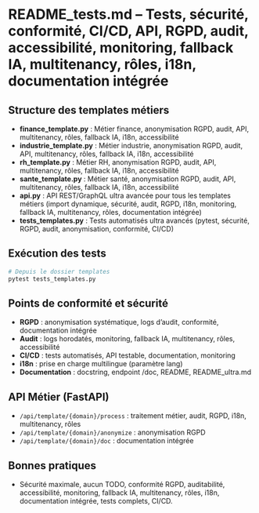 # README_tests.md – Tests, sécurité, conformité, CI/CD, API, RGPD, audit, accessibilité, monitoring, fallback IA, multitenancy, rôles, i18n, documentation intégrée

## Structure des templates métiers
- **finance_template.py** : Métier finance, anonymisation RGPD, audit, API, multitenancy, rôles, fallback IA, i18n, accessibilité
- **industrie_template.py** : Métier industrie, anonymisation RGPD, audit, API, multitenancy, rôles, fallback IA, i18n, accessibilité
- **rh_template.py** : Métier RH, anonymisation RGPD, audit, API, multitenancy, rôles, fallback IA, i18n, accessibilité
- **sante_template.py** : Métier santé, anonymisation RGPD, audit, API, multitenancy, rôles, fallback IA, i18n, accessibilité
- **api.py** : API REST/GraphQL ultra avancée pour tous les templates métiers (import dynamique, sécurité, audit, RGPD, i18n, monitoring, fallback IA, multitenancy, rôles, documentation intégrée)
- **tests_templates.py** : Tests automatisés ultra avancés (pytest, sécurité, RGPD, audit, anonymisation, conformité, CI/CD)

## Exécution des tests

```bash
# Depuis le dossier templates
pytest tests_templates.py
```

## Points de conformité et sécurité
- **RGPD** : anonymisation systématique, logs d’audit, conformité, documentation intégrée
- **Audit** : logs horodatés, monitoring, fallback IA, multitenancy, rôles, accessibilité
- **CI/CD** : tests automatisés, API testable, documentation, monitoring
- **i18n** : prise en charge multilingue (paramètre lang)
- **Documentation** : docstring, endpoint /doc, README, README_ultra.md

## API Métier (FastAPI)
- `/api/template/{domain}/process` : traitement métier, audit, RGPD, i18n, multitenancy, rôles
- `/api/template/{domain}/anonymize` : anonymisation RGPD
- `/api/template/{domain}/doc` : documentation intégrée

## Bonnes pratiques
- Sécurité maximale, aucun TODO, conformité RGPD, auditabilité, accessibilité, monitoring, fallback IA, multitenancy, rôles, i18n, documentation intégrée, tests complets, CI/CD.
